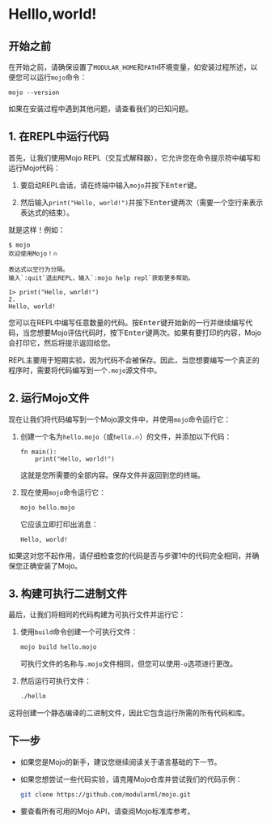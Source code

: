 # Helllo,world!

## 开始之前

在开始之前，请确保设置了`MODULAR_HOME`和`PATH`环境变量，如安装过程所述，以便您可以运行`mojo`命令：

```mojo
mojo --version
```

如果在安装过程中遇到其他问题，请查看我们的已知问题。

## 1. 在REPL中运行代码

首先，让我们使用Mojo REPL（交互式解释器），它允许您在命令提示符中编写和运行Mojo代码：

1. 要启动REPL会话，请在终端中输入`mojo`并按下<kbd>Enter</kbd>键。

2. 然后输入`print("Hello, world!")`并按下<kbd>Enter</kbd>键两次（需要一个空行来表示表达式的结束）。

就是这样！例如：

```mojo
$ mojo
欢迎使用Mojo！🔥

表达式以空行为分隔。
输入`:quit`退出REPL，输入`:mojo help repl`获取更多帮助。

1> print("Hello, world!")
2.
Hello, world!
```

您可以在REPL中编写任意数量的代码。按<kbd>Enter</kbd>键开始新的一行并继续编写代码，当您想要Mojo评估代码时，按下<kbd>Enter</kbd>键两次。如果有要打印的内容，Mojo会打印它，然后将提示返回给您。

REPL主要用于短期实验，因为代码不会被保存。因此，当您想要编写一个真正的程序时，需要将代码编写到一个`.mojo`源文件中。

## 2. 运行Mojo文件

现在让我们将代码编写到一个Mojo源文件中，并使用`mojo`命令运行它：

1. 创建一个名为`hello.mojo`（或`hello.🔥`）的文件，并添加以下代码：

   ```mojo
   fn main():
       print("Hello, world!")
   ```

   这就是您所需要的全部内容。保存文件并返回到您的终端。

2. 现在使用`mojo`命令运行它：

    ```sh
    mojo hello.mojo
    ```

    它应该立即打印出消息：

    ```mojo
    Hello, world!
    ```

如果这对您不起作用，请仔细检查您的代码是否与步骤1中的代码完全相同，并确保您正确安装了Mojo。

## 3. 构建可执行二进制文件

最后，让我们将相同的代码构建为可执行文件并运行它：

1. 使用`build`命令创建一个可执行文件：

    ```sh
    mojo build hello.mojo
    ```

    可执行文件的名称与`.mojo`文件相同，但您可以使用`-o`选项进行更改。

2. 然后运行可执行文件：

    ```sh
    ./hello
    ```

这将创建一个静态编译的二进制文件，因此它包含运行所需的所有代码和库。

## 下一步

- 如果您是Mojo的新手，建议您继续阅读关于语言基础的下一节。

- 如果您想尝试一些代码实验，请克隆Mojo仓库并尝试我们的代码示例：

  ```sh
  git clone https://github.com/modularml/mojo.git
  ```

- 要查看所有可用的Mojo API，请查阅Mojo标准库参考。